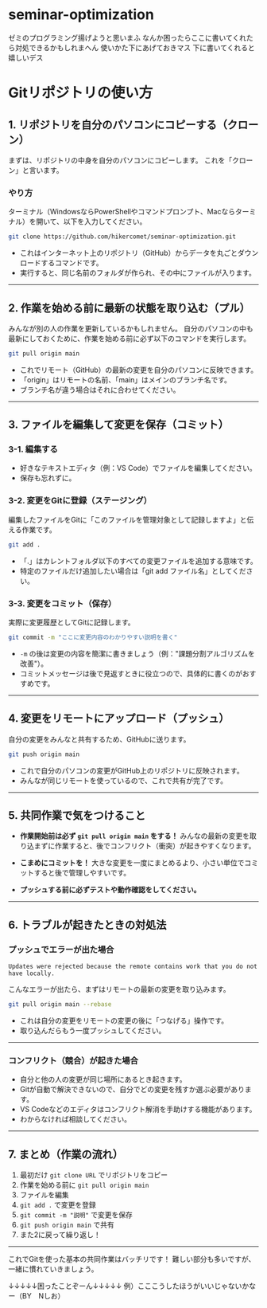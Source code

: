 # seminar-optimization
ゼミのプログラミング揚げようと思いまふ
なんか困ったらここに書いてくれたら対処できるかもしれまへん
使いかた下にあげておきマス
下に書いてくれると嬉しいデス

# Gitリポジトリの使い方

## 1. リポジトリを自分のパソコンにコピーする（クローン）

まずは、リポジトリの中身を自分のパソコンにコピーします。
これを「クローン」と言います。

### やり方
ターミナル（WindowsならPowerShellやコマンドプロンプト、Macならターミナル）を開いて、以下を入力してください。

```bash
git clone https://github.com/hikercomet/seminar-optimization.git
```

* これはインターネット上のリポジトリ（GitHub）からデータを丸ごとダウンロードするコマンドです。
* 実行すると、同じ名前のフォルダが作られ、その中にファイルが入ります。

---

## 2. 作業を始める前に最新の状態を取り込む（プル）

みんなが別の人の作業を更新しているかもしれません。
自分のパソコンの中も最新にしておくために、作業を始める前に必ず以下のコマンドを実行します。

```bash
git pull origin main
```

* これでリモート（GitHub）の最新の変更を自分のパソコンに反映できます。
* 「origin」はリモートの名前、「main」はメインのブランチ名です。
* ブランチ名が違う場合はそれに合わせてください。

---

## 3. ファイルを編集して変更を保存（コミット）

### 3-1. 編集する

* 好きなテキストエディタ（例：VS Code）でファイルを編集してください。
* 保存も忘れずに。

### 3-2. 変更をGitに登録（ステージング）

編集したファイルをGitに「このファイルを管理対象として記録しますよ」と伝える作業です。

```bash
git add .
```

* 「.」はカレントフォルダ以下のすべての変更ファイルを追加する意味です。
* 特定のファイルだけ追加したい場合は「git add ファイル名」としてください。

### 3-3. 変更をコミット（保存）

実際に変更履歴としてGitに記録します。

```bash
git commit -m "ここに変更内容のわかりやすい説明を書く"
```

* `-m` の後は変更の内容を簡潔に書きましょう（例："課題分割アルゴリズムを改善"）。
* コミットメッセージは後で見返すときに役立つので、具体的に書くのがおすすめです。

---

## 4. 変更をリモートにアップロード（プッシュ）

自分の変更をみんなと共有するため、GitHubに送ります。

```bash
git push origin main
```

* これで自分のパソコンの変更がGitHub上のリポジトリに反映されます。
* みんなが同じリモートを使っているので、これで共有が完了です。

---

## 5. 共同作業で気をつけること

* **作業開始前は必ず `git pull origin main` をする！**
  みんなの最新の変更を取り込まずに作業すると、後でコンフリクト（衝突）が起きやすくなります。

* **こまめにコミットを！**
  大きな変更を一度にまとめるより、小さい単位でコミットすると後で管理しやすいです。

* **プッシュする前に必ずテストや動作確認をしてください。**

---

## 6. トラブルが起きたときの対処法

### プッシュでエラーが出た場合

```text
Updates were rejected because the remote contains work that you do not have locally.
```

こんなエラーが出たら、まずはリモートの最新の変更を取り込みます。

```bash
git pull origin main --rebase
```

* これは自分の変更をリモートの変更の後に「つなげる」操作です。
* 取り込んだらもう一度プッシュしてください。

---

### コンフリクト（競合）が起きた場合

* 自分と他の人の変更が同じ場所にあるとき起きます。
* Gitが自動で解決できないので、自分でどの変更を残すか選ぶ必要があります。
* VS Codeなどのエディタはコンフリクト解消を手助けする機能があります。
* わからなければ相談してください。

---

## 7. まとめ（作業の流れ）

1. 最初だけ `git clone URL` でリポジトリをコピー
2. 作業を始める前に `git pull origin main`
3. ファイルを編集
4. `git add .` で変更を登録
5. `git commit -m "説明"` で変更を保存
6. `git push origin main` で共有
7. また2に戻って繰り返し！

---
これでGitを使った基本の共同作業はバッチリです！
難しい部分も多いですが、一緒に慣れていきましょう。

↓↓↓↓↓困ったことぞーん↓↓↓↓↓
例）こここうしたほうがいいじゃないかなー（BY　Nしお）
